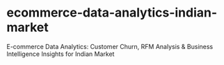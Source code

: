 # ecommerce-data-analytics-indian-market
E-commerce Data Analytics: Customer Churn, RFM Analysis &amp; Business Intelligence Insights for Indian Market
